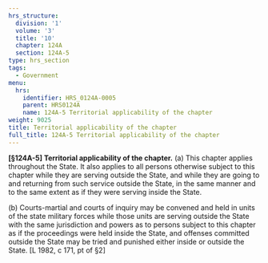 ```yaml
---
hrs_structure:
  division: '1'
  volume: '3'
  title: '10'
  chapter: 124A
  section: 124A-5
type: hrs_section
tags:
  - Government
menu:
  hrs:
    identifier: HRS_0124A-0005
    parent: HRS0124A
    name: 124A-5 Territorial applicability of the chapter
weight: 9025
title: Territorial applicability of the chapter
full_title: 124A-5 Territorial applicability of the chapter
---
```

**[§124A-5] Territorial applicability of the chapter.** (a) This chapter applies throughout the State. It also applies to all persons otherwise subject to this chapter while they are serving outside the State, and while they are going to and returning from such service outside the State, in the same manner and to the same extent as if they were serving inside the State.

(b) Courts-martial and courts of inquiry may be convened and held in units of the state military forces while those units are serving outside the State with the same jurisdiction and powers as to persons subject to this chapter as if the proceedings were held inside the State, and offenses committed outside the State may be tried and punished either inside or outside the State. [L 1982, c 171, pt of §2]